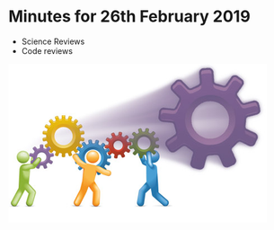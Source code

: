# Minutes for 26th February 2019

+ Science Reviews
+ Code reviews

![gears](https://github.com/jbrider/ProjectsAI/blob/master/gears.jpg)
